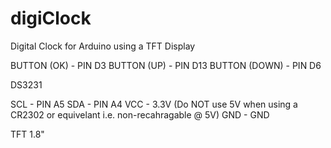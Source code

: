 # digiClock
Digital Clock for Arduino using a TFT Display 

BUTTON (OK) - PIN D3 
BUTTON (UP) - PIN D13
BUTTON (DOWN) - PIN D6

DS3231 

SCL - PIN A5
SDA - PIN A4 
VCC - 3.3V (Do NOT use 5V when using a CR2302 or equivelant i.e. non-recahragable @ 5V)
GND - GND

TFT 1.8" 

